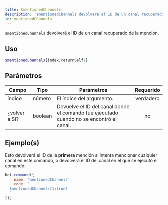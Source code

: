 ```yaml
---
title: $mentionedChannels
description: '$mentionedChannels devolverá el ID de un canal recuperado de la mención.'
id: mentionedChannels
---
```


`$mentionedChannels` devolverá el ID de un canal recuperado de la mención.

## Uso

```php
$mentionedChannels[index;returnSelf?]
```

## Parámetros

| Campo         | Tipo    | Parámetros                                                                              | Requerido |
| ------------- | ------- | --------------------------------------------------------------------------------------- |:---------:|
| índice        | número  | El índice del argumento.                                                                | verdadero |
| ¿volver a Sí? | boolean | Devuelve el ID del canal donde el comando fue ejecutado cuando no se encontró el canal. |    no     |

## Ejemplo(s)

Esto devolverá el ID de la **primera** mención si intenta mencionar cualquier canal en este comando, o devolverá el ID del canal en el que se ejecutó el comando:

```javascript
bot.command({
    name: 'mentionedChannels',
    code: `
  $mentionedChannels[1;true]
  `
});
```
